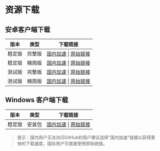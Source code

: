 # 资源下载

## 安卓客户端下载

| 版本   | 类型   | 下载链接                                                                 |
|--------|--------|--------------------------------------------------------------------------|
| 稳定版 | 完整版 | [国内加速](https://gh-proxy.com/https://github.com/home-assistant/android/releases/latest/download/app-full-release.apk) \| [原始链接](https://github.com/home-assistant/android/releases/latest/download/app-full-release.apk) |
| 稳定版 | 精简版 | [国内加速](https://gh-proxy.com/https://github.com/home-assistant/android/releases/latest/download/app-minimal-release.apk) \| [原始链接](https://github.com/home-assistant/android/releases/latest/download/app-minimal-release.apk) |
| 测试版 | 完整版 | [国内加速](https://gh-proxy.com/https://github.com/home-assistant/android/releases/download/2025.3.5/app-full-release.apk) \| [原始链接](https://github.com/home-assistant/android/releases/download/2025.3.5/app-full-release.apk) |
| 测试版 | 精简版 | [国内加速](https://gh-proxy.com/https://github.com/home-assistant/android/releases/download/2025.3.5/app-minimal-release.apk) \| [原始链接](https://github.com/home-assistant/android/releases/download/2025.3.5/app-minimal-release.apk) |


## Windows 客户端下载

| 版本   | 类型   | 下载链接                                                                 |
|--------|--------|--------------------------------------------------------------------------|
| 稳定版 | 安装包 | [国内加速](https://gh-proxy.com/https://github.com/hass-agent/HASS.Agent/releases/latest/download/HASS.Agent.Installer.exe) \| [原始链接](https://github.com/hass-agent/HASS.Agent/releases/latest/download/HASS.Agent.Installer.exe) |

> 提示：国内用户无法访问GitHub的用户建议选择"国内加速"链接以获得更快的下载速度，国际用户可直接使用原始链接。